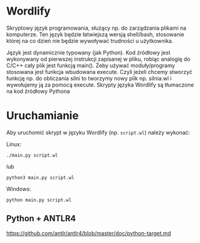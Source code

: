 # Wordlify
Skryptowy język programowania, służący np. do zarządzania plikami na komputerze. Ten język będzie łatwiejszą wersją shell/bash, stosowanie której na co dzień nie będzie wywoływać trudności u użytkownika. 

Język jest dynamicznie typowany (jak Python). Kod źródłowy jest wykonywany od pierwszej instrukcji zapisanej w pliku, robiąc analogię do C/C++ cały plik jest funkcją main(). Żeby używać moduły/programy stosowana jest funkcja wbudowana execute. Czyli jeżeli chcemy stworzyć funkcję np. do obliczania silni to tworzymy nowy plik np. silnia.wl i wywołujemy ją za pomocą execute. 
Skrypty języka Wordlify są tłumaczone na kod źródłowy Pythona

# Uruchamianie
Aby uruchomić skrypt w języku Wordlify (np. `script.wl`) należy wykonać:

Linux:
```
./main.py script.wl
```
lub
```
python3 main.py script.wl
```

Windows:
```
python main.py script.wl
```

## Python + ANTLR4
https://github.com/antlr/antlr4/blob/master/doc/python-target.md
